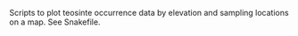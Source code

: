 Scripts to plot teosinte occurrence data by elevation and sampling locations on a map. See Snakefile.
